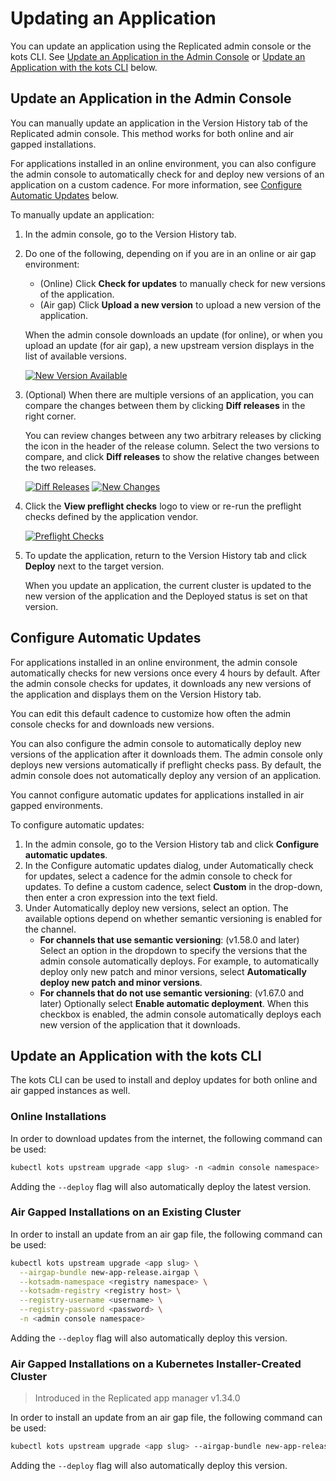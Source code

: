 # Updating an Application

You can update an application using the Replicated admin console or the kots CLI.
See [Update an Application in the Admin Console](#update-an-application-in-the-admin-console)
or [Update an Application with the kots CLI](#update-an-application-with-the-kots-cli) below.

## Update an Application in the Admin Console

You can manually update an application in the Version History tab of the Replicated admin console.
This method works for both online and air gapped installations.

For applications installed in an online environment, you can also configure the
admin console to automatically check for and deploy new versions of an application
on a custom cadence. For more information, see
[Configure Automatic Updates](#configure-automatic-updates) below.

To manually update an application:

1. In the admin console, go to the Version History tab.
1. Do one of the following, depending on if you are in an online or air gap environment:
   * (Online) Click **Check for updates** to manually check for new versions of the application.
   * (Air gap) Click **Upload a new version** to upload a new version of the application.

   When the admin console downloads an update (for online), or when you upload an update (for air gap),
   a new upstream version displays in the list of available versions.

   [![New Version Available](/images/new-version-available.png)](/images/new-version-available.png)

1. (Optional) When there are multiple versions of an application, you can compare
the changes between them by clicking **Diff releases** in the right corner.

   You can review changes between any two arbitrary releases by clicking the icon in the header
   of the release column. Select the two versions to compare, and click **Diff releases**
   to show the relative changes between the two releases.

   [![Diff Releases](/images/diff-releases.png)](/images/diff-releases.png)
   [![New Changes](/images/new-changes.png)](/images/new-changes.png)

1. Click the **View preflight checks** logo to view or re-run the preflight checks defined by
the application vendor.

   [![Preflight Checks](/images/preflight-checks.png)](/images/preflight-checks.png)

1. To update the application, return to the Version History tab
and click **Deploy** next to the target version.

   When you update an application, the current cluster is updated to the new version
   of the application and the Deployed status is set on that version.   

## Configure Automatic Updates

For applications installed in an online environment, the admin console automatically
checks for new versions once every 4 hours by default. After the admin console
checks for updates, it downloads any new versions of the application and displays
them on the Version History tab.

You can edit this default cadence to customize how often the admin console checks
for and downloads new versions.

You can also configure the admin console to automatically deploy new versions of
the application after it downloads them. The admin console only deploys new versions
automatically if preflight checks pass. By default, the admin console does not
automatically deploy any version of an application.

You cannot configure automatic updates for applications installed in air gapped
environments.

To configure automatic updates:

1. In the admin console, go to the Version History tab and click **Configure automatic updates**.
1. In the Configure automatic updates dialog, under Automatically check for updates,
select a cadence for the admin console to check for updates. To define a custom cadence,
select **Custom** in the drop-down, then enter a cron expression into the text field.
1. Under Automatically deploy new versions, select an option. The available options depend on whether semantic versioning is enabled for the channel.
   * **For channels that use semantic versioning**: (v1.58.0 and later) Select an option in the dropdown
   to specify the versions that the admin console automatically deploys. For example,
   to automatically deploy only new patch and minor versions, select
   **Automatically deploy new patch and minor versions**.
   * **For channels that do not use semantic versioning**: (v1.67.0 and later) Optionally select **Enable automatic deployment**.
   When this checkbox is enabled, the admin console automatically
   deploys each new version of the application that it downloads.

## Update an Application with the kots CLI

The kots CLI can be used to install and deploy updates for both online and air gapped instances as well.

### Online Installations

In order to download updates from the internet, the following command can be used:

```bash
kubectl kots upstream upgrade <app slug> -n <admin console namespace>
```

Adding the `--deploy` flag will also automatically deploy the latest version.

### Air Gapped Installations on an Existing Cluster

In order to install an update from an air gap file, the following command can be used:

```bash
kubectl kots upstream upgrade <app slug> \
  --airgap-bundle new-app-release.airgap \
  --kotsadm-namespace <registry namespace> \
  --kotsadm-registry <registry host> \
  --registry-username <username> \
  --registry-password <password> \
  -n <admin console namespace>
```

Adding the `--deploy` flag will also automatically deploy this version.

### Air Gapped Installations on a Kubernetes Installer-Created Cluster

> Introduced in the Replicated app manager v1.34.0

In order to install an update from an air gap file, the following command can be used:

```bash
kubectl kots upstream upgrade <app slug> --airgap-bundle new-app-release.airgap -n <admin console namespace>
```

Adding the `--deploy` flag will also automatically deploy this version.
